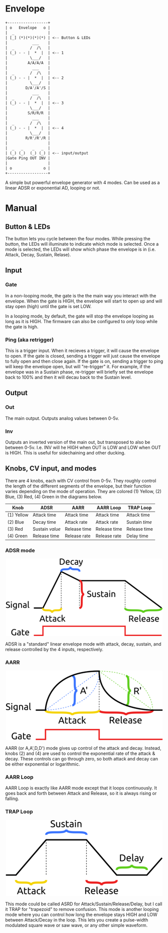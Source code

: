 # Envelope

```
+------------------+
| o   Envelope   o |
|  _               |
| [_] (*)(*)(*)(*) | <-- Button & LEDs
|           ___    |
|  _       /  /\   |
| (_) - - |  *  |  | <-- 1
|          \___/   |
|         A/A/A/A  |
|           ___    |
|  _       /  /\   |
| (_) - - |  *  |  | <-- 2
|          \___/   |
|        D/A'/A'/S |
|           ___    |
|  _       /  /\   |
| (_) - - |  *  |  | <-- 3
|          \___/   |
|         S/R/R/R  |
|           ___    |
|  _       /  /\   |
| (_) - - |  *  |  | <-- 4
|          \___/   |
|        R/R'/R'/R |
|                  |
|  _   _    _   _  |
| (_) (_)  (_) (_) | <-- input/output
|Gate Ping OUT INV |
|                  |
| o              o |
+------------------+
```

A simple but powerful envelope generator with 4 modes. Can be used as a linear ADSR or exponential AD, looping or not.


# Manual

## Button & LEDs

The button lets you cycle between the four modes. While pressing the button, the LEDs will illuminate to indicate which mode is selected. Once a mode is selected, the LEDs will show which phase the envelope is in (i.e. Attack, Decay, Sustain, Relase).

## Input

### Gate

In a non-looping mode, the gate is the the main way you interact with the envelope. When the gate is HIGH, the envelope will start to open up and will stay open (high) until the gate is set LOW.

In a looping mode, by default, the gate will stop the envelope looping as long as it is HIGH. The firmware can also be configured to *only* loop while the gate is high.

### Ping (aka retrigger)

This is a trigger input. When it recieves a trigger, it will cause the envelope to open. If the gate is closed, sending a trigger will just cause the envelope to fully open and then close again. If the gate is on, sending a trigger to ping will keep the envelope open, but will "re-trigger" it. For example, if the envelope was in a Sustain phase, re-trigger will briefly set the envelope back to 100% and then it will decau back to the Sustain level.

## Output

### Out

The main output. Outputs analog values between 0-5v.

### Inv

Outputs an inverted version of the main out, but transposed to also be between 0-5v. I.e. INV will he HIGH when OUT is LOW and LOW when OUT is HIGH. This is useful for sidechaining and other ducking.

## Knobs, CV input, and modes

There are 4 knobs, each with CV control from 0-5v. They roughly control the length of the different segments of the envelope, but their function varies depending on the mode of operation. They are colored (1) Yellow, (2) Blue, (3) Red, (4) Green in the diagrams below.


| Knob       | ADSR            | AARR            | AARR Loop       | TRAP Loop       |
| ---------- | --------------- | --------------- | --------------- | --------------- |
| (1) Yellow | Attack time     | Attack time     | Attack time     | Attack time     |
| (2) Blue   | Decay time      | Attack rate     | Attack rate     | Sustain *time*  |
| (3) Red    | Sustain *value* | Release time    | Release time    | Release time    |
| (4) Green  | Release time    | Release rate    | Release rate    | Delay time      |


### ADSR mode

<p align="center" width="100%">
    <img alt="ADSR graph" src="images/ADSR.svg" width=500 />
</p>

ADSR is a "standard" linear envelope mode with attack, decay, sustain, and release controlled by the 4 inputs, respectively.

### AARR

<p align="center" width="100%">
    <img alt="AARR graph" src="images/AARR.svg" width=500 />
</p>

AARR (or A,A',D,D') mode gives up control of the attack and decay. Instead, knobs (2) and (4) are used to control the exponential rate of the attack & decay. These controls can go through zero, so both attack and decay can be either exponential or logarithmic.

### AARR Loop

AARR Loop is exactly like AARR mode except that it loops continuously. It goes back and forth between Attack and Release, so it is always rising or falling.

### TRAP Loop

<p align="center" width="100%">
    <img alt="TRAP graph" src="images/TRAP.svg" width=500 />
</p>

This mode could be called ASRD for Attack/Sustain/Release/Delay, but I call it TRAP for "trapezoid" to remove confusion. This mode is another looping mode where you can control how long the envelope stays HIGH and LOW between Attack/Decay in the loop. This lets you create a pulse-width modulated square wave or saw wave, or any other simple waveform.
